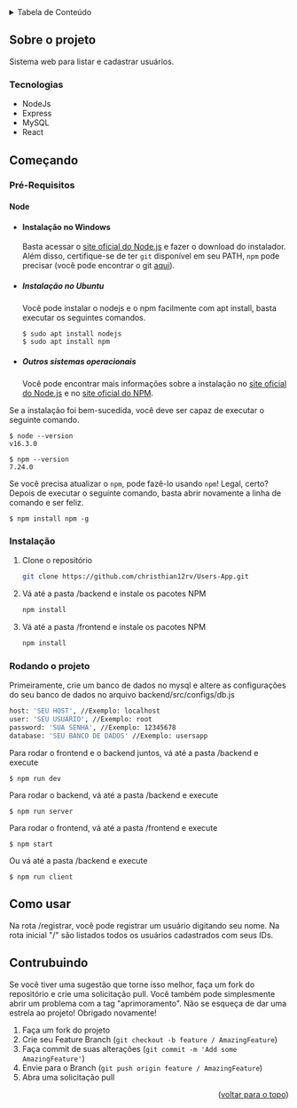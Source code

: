 <!-- TABLE OF CONTENTS -->
<details>
  <summary>Tabela de Conteúdo</summary>
  <ol>
    <li>
      <a href="#sobre-o-projeto">Sobre o projeto</a>
      <ul>
        <li><a href="#tecnologias">Tecnologias</a></li>
      </ul>
    </li>
    <li>
      <a href="#começando">Começando</a>
      <ul>
        <li><a href="#pré-requisitos">Pré-Requisitos</a></li>
        <li><a href="#instalação">Instalação</a></li>
        <li><a href="#rodando-o-projeto">Rodando o projeto</a></li>
      </ul>
    </li>
    <li><a href="#como-usar">Como usar</a></li>
    <li><a href="#contribuindo">Contribuindo</a></li>
  </ol>
</details>



<!-- ABOUT THE PROJECT -->
## Sobre o projeto

Sistema web para listar e cadastrar usuários.



### Tecnologias

* NodeJs
* Express
* MySQL
* React



<!-- GETTING STARTED -->
## Começando

### Pré-Requisitos

#### Node
- #### Instalação no Windows

  Basta acessar o [site oficial do Node.js](https://nodejs.org/) e fazer o download do instalador.
Além disso, certifique-se de ter `git` disponível em seu PATH, `npm` pode precisar (você pode encontrar o git [aqui](https://git-scm.com/)).

- ##### Instalação no Ubuntu

  Você pode instalar o nodejs e o npm facilmente com apt install, basta executar os seguintes comandos.

      $ sudo apt install nodejs
      $ sudo apt install npm

- ##### Outros sistemas operacionais
  Você pode encontrar mais informações sobre a instalação no [site oficial do Node.js](https://nodejs.org/) e no [site oficial do NPM](https://npmjs.org/).

Se a instalação foi bem-sucedida, você deve ser capaz de executar o seguinte comando.

    $ node --version
    v16.3.0

    $ npm --version
    7.24.0

Se você precisa atualizar o `npm`, pode fazê-lo usando `npm`! Legal, certo? Depois de executar o seguinte comando, basta abrir novamente a linha de comando e ser feliz.

    $ npm install npm -g

####




### Instalação

1. Clone o repositório
   ```sh
   git clone https://github.com/christhian12rv/Users-App.git
   ```
2. Vá até a pasta /backend e instale os pacotes NPM
   ```sh
   npm install
   ```
3. Vá até a pasta /frontend e instale os pacotes NPM
   ```sh
   npm install
   ```




### Rodando o projeto
Primeiramente, crie um banco de dados no mysql e altere as configurações do seu banco de dados no arquivo backend/src/configs/db.js
   ```sh
  host: 'SEU HOST', //Exemplo: localhost
  user: 'SEU USUÁRIO', //Exemplo: root
  password: 'SUA SENHA', //Exemplo: 12345678
  database: 'SEU BANCO DE DADOS' //Exemplo: usersapp
   ```
Para rodar o frontend e o backend juntos, vá até a pasta /backend e execute

    $ npm run dev

Para rodar o backend, vá até a pasta /backend e execute

    $ npm run server

Para rodar o frontend, vá até a pasta /frontend e execute

    $ npm start

Ou vá até a pasta /backend e execute

    $ npm run client

<!-- USAGE EXAMPLES -->
## Como usar

Na rota /registrar, você pode registrar um usuário digitando seu nome.
Na rota inicial "/" são listados todos os usuários cadastrados com seus IDs.



<!-- CONTRIBUTING -->
## Contrubuindo

Se você tiver uma sugestão que torne isso melhor, faça um fork do repositório e crie uma solicitação pull. Você também pode simplesmente abrir um problema com a tag "aprimoramento".
Não se esqueça de dar uma estrela ao projeto! Obrigado novamente!

1. Faça um fork do projeto
2. Crie seu Feature Branch (`git checkout -b feature / AmazingFeature`)
3. Faça commit de suas alterações (`git commit -m 'Add some AmazingFeature'`)
4. Envie para o Branch (`git push origin feature / AmazingFeature`)
5. Abra uma solicitação pull

<p align="right">(<a href="#top">voltar para o topo</a>)</p>